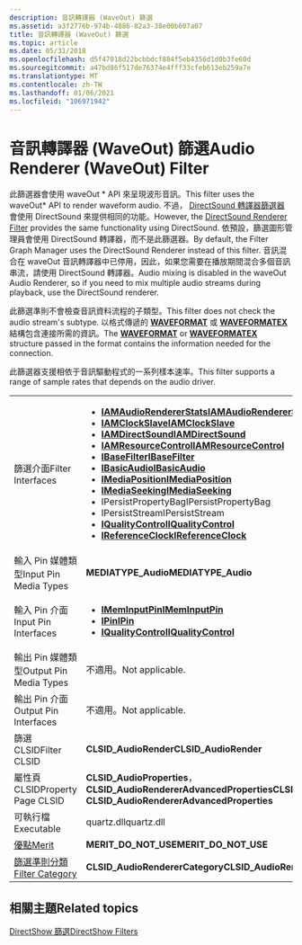 ```yaml
---
description: 音訊轉譯器 (WaveOut) 篩選
ms.assetid: a3f2776b-974b-4886-82a3-38e00b607a07
title: 音訊轉譯器 (WaveOut) 篩選
ms.topic: article
ms.date: 05/31/2018
ms.openlocfilehash: d5f47018d22bcbbdcf884f5eb4356d1d0b3fe60d
ms.sourcegitcommit: a47bd86f517de76374e4fff33cfeb613eb259a7e
ms.translationtype: MT
ms.contentlocale: zh-TW
ms.lasthandoff: 01/06/2021
ms.locfileid: "106971942"
---
```

# <a name="audio-renderer-waveout-filter"></a><span data-ttu-id="a42fd-103">音訊轉譯器 (WaveOut) 篩選</span><span class="sxs-lookup"><span data-stu-id="a42fd-103">Audio Renderer (WaveOut) Filter</span></span>

<span data-ttu-id="a42fd-104">此篩選器會使用 waveOut \* API 來呈現波形音訊。</span><span class="sxs-lookup"><span data-stu-id="a42fd-104">This filter uses the waveOut\* API to render waveform audio.</span></span> <span data-ttu-id="a42fd-105">不過， [DirectSound 轉譯器篩選器](directsound-renderer-filter.md) 會使用 DirectSound 來提供相同的功能。</span><span class="sxs-lookup"><span data-stu-id="a42fd-105">However, the [DirectSound Renderer Filter](directsound-renderer-filter.md) provides the same functionality using DirectSound.</span></span> <span data-ttu-id="a42fd-106">依預設，篩選圖形管理員會使用 DirectSound 轉譯器，而不是此篩選器。</span><span class="sxs-lookup"><span data-stu-id="a42fd-106">By default, the Filter Graph Manager uses the DirectSound Renderer instead of this filter.</span></span> <span data-ttu-id="a42fd-107">音訊混合在 waveOut 音訊轉譯器中已停用，因此，如果您需要在播放期間混合多個音訊串流，請使用 DirectSound 轉譯器。</span><span class="sxs-lookup"><span data-stu-id="a42fd-107">Audio mixing is disabled in the waveOut Audio Renderer, so if you need to mix multiple audio streams during playback, use the DirectSound renderer.</span></span>

<span data-ttu-id="a42fd-108">此篩選準則不會檢查音訊資料流程的子類型。</span><span class="sxs-lookup"><span data-stu-id="a42fd-108">This filter does not check the audio stream's subtype.</span></span> <span data-ttu-id="a42fd-109">以格式傳遞的 [**WAVEFORMAT**](/windows/win32/api/mmreg/ns-mmreg-waveformat) 或 [**WAVEFORMATEX**](/previous-versions/dd757713(v=vs.85)) 結構包含連接所需的資訊。</span><span class="sxs-lookup"><span data-stu-id="a42fd-109">The [**WAVEFORMAT**](/windows/win32/api/mmreg/ns-mmreg-waveformat) or [**WAVEFORMATEX**](/previous-versions/dd757713(v=vs.85)) structure passed in the format contains the information needed for the connection.</span></span>

<span data-ttu-id="a42fd-110">此篩選器支援相依于音訊驅動程式的一系列樣本速率。</span><span class="sxs-lookup"><span data-stu-id="a42fd-110">This filter supports a range of sample rates that depends on the audio driver.</span></span>



<table>
<colgroup>
<col style="width: 50%" />
<col style="width: 50%" />
</colgroup>
<tbody>
<tr class="odd">
<td><span data-ttu-id="a42fd-111">篩選介面</span><span class="sxs-lookup"><span data-stu-id="a42fd-111">Filter Interfaces</span></span></td>
<td><ul>
<li><span data-ttu-id="a42fd-112"><a href="/windows/desktop/api/Strmif/nn-strmif-iamaudiorendererstats"><strong>IAMAudioRendererStats</strong></a></span><span class="sxs-lookup"><span data-stu-id="a42fd-112"><a href="/windows/desktop/api/Strmif/nn-strmif-iamaudiorendererstats"><strong>IAMAudioRendererStats</strong></a></span></span></li>
<li><span data-ttu-id="a42fd-113"><a href="/windows/desktop/api/Strmif/nn-strmif-iamclockslave"><strong>IAMClockSlave</strong></a></span><span class="sxs-lookup"><span data-stu-id="a42fd-113"><a href="/windows/desktop/api/Strmif/nn-strmif-iamclockslave"><strong>IAMClockSlave</strong></a></span></span></li>
<li><span data-ttu-id="a42fd-114"><a href="/previous-versions/windows/desktop/api/Amaudio/nn-amaudio-iamdirectsound"><strong>IAMDirectSound</strong></a></span><span class="sxs-lookup"><span data-stu-id="a42fd-114"><a href="/previous-versions/windows/desktop/api/Amaudio/nn-amaudio-iamdirectsound"><strong>IAMDirectSound</strong></a></span></span></li>
<li><span data-ttu-id="a42fd-115"><a href="/windows/desktop/api/Strmif/nn-strmif-iamresourcecontrol"><strong>IAMResourceControl</strong></a></span><span class="sxs-lookup"><span data-stu-id="a42fd-115"><a href="/windows/desktop/api/Strmif/nn-strmif-iamresourcecontrol"><strong>IAMResourceControl</strong></a></span></span></li>
<li><span data-ttu-id="a42fd-116"><a href="/windows/desktop/api/Strmif/nn-strmif-ibasefilter"><strong>IBaseFilter</strong></a></span><span class="sxs-lookup"><span data-stu-id="a42fd-116"><a href="/windows/desktop/api/Strmif/nn-strmif-ibasefilter"><strong>IBaseFilter</strong></a></span></span></li>
<li><span data-ttu-id="a42fd-117"><a href="/windows/desktop/api/Control/nn-control-ibasicaudio"><strong>IBasicAudio</strong></a></span><span class="sxs-lookup"><span data-stu-id="a42fd-117"><a href="/windows/desktop/api/Control/nn-control-ibasicaudio"><strong>IBasicAudio</strong></a></span></span></li>
<li><span data-ttu-id="a42fd-118"><a href="/windows/desktop/api/Control/nn-control-imediaposition"><strong>IMediaPosition</strong></a></span><span class="sxs-lookup"><span data-stu-id="a42fd-118"><a href="/windows/desktop/api/Control/nn-control-imediaposition"><strong>IMediaPosition</strong></a></span></span></li>
<li><span data-ttu-id="a42fd-119"><a href="/windows/desktop/api/Strmif/nn-strmif-imediaseeking"><strong>IMediaSeeking</strong></a></span><span class="sxs-lookup"><span data-stu-id="a42fd-119"><a href="/windows/desktop/api/Strmif/nn-strmif-imediaseeking"><strong>IMediaSeeking</strong></a></span></span></li>
<li><span data-ttu-id="a42fd-120">IPersistPropertyBag</span><span class="sxs-lookup"><span data-stu-id="a42fd-120">IPersistPropertyBag</span></span></li>
<li><span data-ttu-id="a42fd-121">IPersistStream</span><span class="sxs-lookup"><span data-stu-id="a42fd-121">IPersistStream</span></span></li>
<li><span data-ttu-id="a42fd-122"><a href="/windows/desktop/api/Strmif/nn-strmif-iqualitycontrol"><strong>IQualityControl</strong></a></span><span class="sxs-lookup"><span data-stu-id="a42fd-122"><a href="/windows/desktop/api/Strmif/nn-strmif-iqualitycontrol"><strong>IQualityControl</strong></a></span></span></li>
<li><span data-ttu-id="a42fd-123"><a href="/windows/desktop/api/Strmif/nn-strmif-ireferenceclock"><strong>IReferenceClock</strong></a></span><span class="sxs-lookup"><span data-stu-id="a42fd-123"><a href="/windows/desktop/api/Strmif/nn-strmif-ireferenceclock"><strong>IReferenceClock</strong></a></span></span></li>
</ul></td>
</tr>
<tr class="even">
<td><span data-ttu-id="a42fd-124">輸入 Pin 媒體類型</span><span class="sxs-lookup"><span data-stu-id="a42fd-124">Input Pin Media Types</span></span></td>
<td><span data-ttu-id="a42fd-125"><strong>MEDIATYPE_Audio</strong></span><span class="sxs-lookup"><span data-stu-id="a42fd-125"><strong>MEDIATYPE_Audio</strong></span></span></td>
</tr>
<tr class="odd">
<td><span data-ttu-id="a42fd-126">輸入 Pin 介面</span><span class="sxs-lookup"><span data-stu-id="a42fd-126">Input Pin Interfaces</span></span></td>
<td><ul>
<li><span data-ttu-id="a42fd-127"><a href="/windows/desktop/api/Strmif/nn-strmif-imeminputpin"><strong>IMemInputPin</strong></a></span><span class="sxs-lookup"><span data-stu-id="a42fd-127"><a href="/windows/desktop/api/Strmif/nn-strmif-imeminputpin"><strong>IMemInputPin</strong></a></span></span></li>
<li><span data-ttu-id="a42fd-128"><a href="/windows/desktop/api/Strmif/nn-strmif-ipin"><strong>IPin</strong></a></span><span class="sxs-lookup"><span data-stu-id="a42fd-128"><a href="/windows/desktop/api/Strmif/nn-strmif-ipin"><strong>IPin</strong></a></span></span></li>
<li><span data-ttu-id="a42fd-129"><a href="/windows/desktop/api/Strmif/nn-strmif-iqualitycontrol"><strong>IQualityControl</strong></a></span><span class="sxs-lookup"><span data-stu-id="a42fd-129"><a href="/windows/desktop/api/Strmif/nn-strmif-iqualitycontrol"><strong>IQualityControl</strong></a></span></span></li>
</ul></td>
</tr>
<tr class="even">
<td><span data-ttu-id="a42fd-130">輸出 Pin 媒體類型</span><span class="sxs-lookup"><span data-stu-id="a42fd-130">Output Pin Media Types</span></span></td>
<td><span data-ttu-id="a42fd-131">不適用。</span><span class="sxs-lookup"><span data-stu-id="a42fd-131">Not applicable.</span></span></td>
</tr>
<tr class="odd">
<td><span data-ttu-id="a42fd-132">輸出 Pin 介面</span><span class="sxs-lookup"><span data-stu-id="a42fd-132">Output Pin Interfaces</span></span></td>
<td><span data-ttu-id="a42fd-133">不適用。</span><span class="sxs-lookup"><span data-stu-id="a42fd-133">Not applicable.</span></span></td>
</tr>
<tr class="even">
<td><span data-ttu-id="a42fd-134">篩選 CLSID</span><span class="sxs-lookup"><span data-stu-id="a42fd-134">Filter CLSID</span></span></td>
<td><span data-ttu-id="a42fd-135"><strong>CLSID_AudioRender</strong></span><span class="sxs-lookup"><span data-stu-id="a42fd-135"><strong>CLSID_AudioRender</strong></span></span></td>
</tr>
<tr class="odd">
<td><span data-ttu-id="a42fd-136">屬性頁 CLSID</span><span class="sxs-lookup"><span data-stu-id="a42fd-136">Property Page CLSID</span></span></td>
<td><span data-ttu-id="a42fd-137"><strong>CLSID_AudioProperties</strong>， <strong>CLSID_AudioRendererAdvancedProperties</strong></span><span class="sxs-lookup"><span data-stu-id="a42fd-137"><strong>CLSID_AudioProperties</strong>, <strong>CLSID_AudioRendererAdvancedProperties</strong></span></span></td>
</tr>
<tr class="even">
<td><span data-ttu-id="a42fd-138">可執行檔</span><span class="sxs-lookup"><span data-stu-id="a42fd-138">Executable</span></span></td>
<td><span data-ttu-id="a42fd-139">quartz.dll</span><span class="sxs-lookup"><span data-stu-id="a42fd-139">quartz.dll</span></span></td>
</tr>
<tr class="odd">
<td><span data-ttu-id="a42fd-140"><a href="merit.md">優點</a></span><span class="sxs-lookup"><span data-stu-id="a42fd-140"><a href="merit.md">Merit</a></span></span></td>
<td><span data-ttu-id="a42fd-141"><strong>MERIT_DO_NOT_USE</strong></span><span class="sxs-lookup"><span data-stu-id="a42fd-141"><strong>MERIT_DO_NOT_USE</strong></span></span></td>
</tr>
<tr class="even">
<td><span data-ttu-id="a42fd-142"><a href="filter-categories.md">篩選準則分類</a></span><span class="sxs-lookup"><span data-stu-id="a42fd-142"><a href="filter-categories.md">Filter Category</a></span></span></td>
<td><span data-ttu-id="a42fd-143"><strong>CLSID_AudioRendererCategory</strong></span><span class="sxs-lookup"><span data-stu-id="a42fd-143"><strong>CLSID_AudioRendererCategory</strong></span></span></td>
</tr>
</tbody>
</table>



 

## <a name="related-topics"></a><span data-ttu-id="a42fd-144">相關主題</span><span class="sxs-lookup"><span data-stu-id="a42fd-144">Related topics</span></span>

<dl> <dt>

[<span data-ttu-id="a42fd-145">DirectShow 篩選</span><span class="sxs-lookup"><span data-stu-id="a42fd-145">DirectShow Filters</span></span>](directshow-filters.md)
</dt> </dl>

 

 
